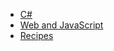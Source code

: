 - [C#](https://pawelczopowik.github.io/csharp)
- [Web and JavaScript](https://pawelczopowik.github.io/JSandWeb)
- [Recipes](https://pawelczopowik.github.io/recipes)
